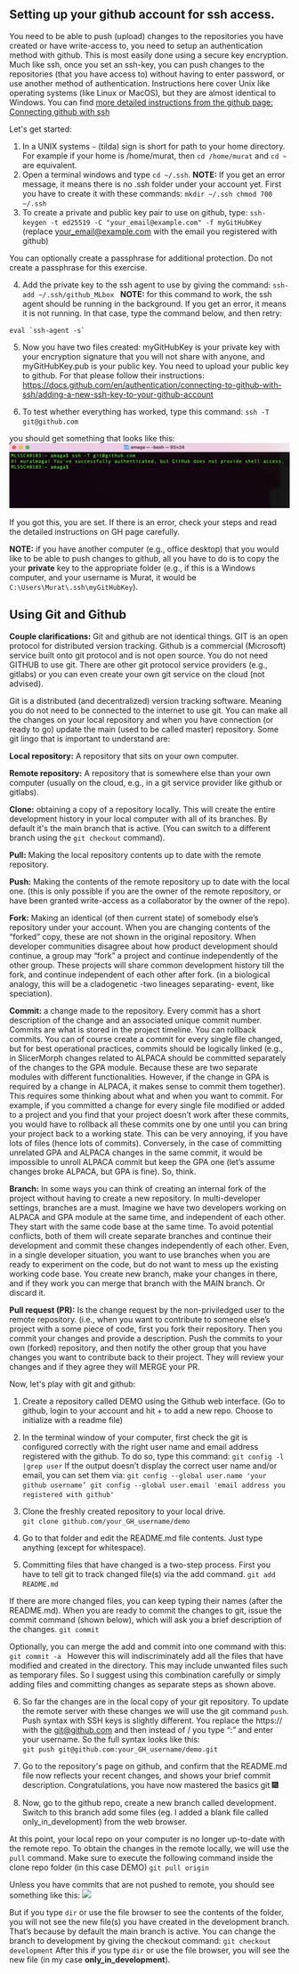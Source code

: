 ## Setting up your github account for ssh access.
You need to be able to push (upload) changes to the repositories you have created or have write-access to, you need to setup an authentication method with github. This is most easily done using a secure key encryption. Much like ssh, once you set an ssh-key, you can push changes to the repositories (that you have access to) without having to enter password, or use another method of authentication. Instructions here cover Unix like operating systems (like Linux or MacOS), but they are almost identical to Windows. You can find [more detailed instructions from the github page: Connecting github with ssh](https://docs.github.com/en/authentication/connecting-to-github-with-ssh/checking-for-existing-ssh-keys)

Let's get started:

1. In a UNIX systems `~` (tilda) sign is short for path to your home directory. For example if your home is /home/murat, then `cd /home/murat` and `cd ~` are equivalent.
2. Open a terminal windows and type `cd ~/.ssh`. **NOTE:** If you get an error message, it means there is no .ssh folder under your account yet. First you have to create it with these commands:
`
mkdir ~/.ssh
chmod 700 ~/.ssh
` 
3. To create a private and public key pair to use on github, type:
`
ssh-keygen -t ed25519 -C "your_email@example.com" -f myGitHubKey
`
(replace your_email@example.com with the email you registered with github)

You can optionally create a passphrase for additional protection. Do not create a passphrase for this exercise. 

4. Add the private key to the ssh agent to use by giving the command: 
`ssh-add ~/.ssh/github_MLbox
`
**NOTE:** for this command to work, the ssh agent should be running in the background. If you get an error, it means it is not running. In that case, type the command below, and then retry:
```
eval `ssh-agent -s`
```

5. Now you have two files created: myGitHubKey is your private key with your encryption signature that you will not share with anyone, and myGitHubKey.pub is your public key. You need to upload your public key to github. For that please follow their instructions:  https://docs.github.com/en/authentication/connecting-to-github-with-ssh/adding-a-new-ssh-key-to-your-github-account

6. To test whether everything has worked, type this command:
`ssh -T git@github.com`

you should get something that looks like this:
<img src="gh1.png">

If you got this, you are set. If there is an error, check your steps and read the detailed instructions on GH page carefully.

**NOTE:** if you have another computer (e.g., office desktop) that you would like to be able to push changes to github, all you have to do is to copy the your **private** key to the appropriate folder (e.g., if this is a Windows computer, and your username is Murat, it would be `C:\Users\Murat\.ssh\myGitHubKey`). 

## Using Git and Github

**Couple clarifications:** Git and github are not identical things. GIT is an open protocol for distributed version tracking. Github is a commercial (Microsoft) service built onto git protocol and is not open source.  You do not need GITHUB to use git. There are other git protocol service providers (e.g., gitlabs) or you can even create your own git service on the cloud (not advised).  

Git is a distributed (and decentralized) version tracking software. Meaning you do not need to be connected to the internet to use git. You can make all the changes on your local repository and when you have connection (or ready to go) update the main (used to be called master) repository. Some git lingo that is important to understand are: 

**Local repository:** A repository that sits on your own computer. 

**Remote repository:** A repository that is somewhere else than your own computer (usually on the cloud, e.g., in a git service provider like github or gitlabs). 

**Clone:** obtaining a copy of a repository locally. This will create the entire development history in your local computer with all of its branches. By default it's the main branch that is active. (You can switch to a different branch using the `git checkout` command). 

**Pull:** Making the local repository contents up to date with the remote repository. 

**Push:** Making the contents of the remote repository up to date with the local one. (this is only possible if you are the owner of the remote repository, or have been granted write-access as a collaborator by the owner of the repo). 

**Fork:** Making an identical (of then current state) of somebody else’s repository under your account. When you are changing contents of the “forked” copy, these are not shown in the original repository. When developer communities disagree about how product development should continue, a group may “fork” a project and continue independently of the other group. These projects will share common development history till the fork, and continue independent of each other after fork. (in a biological analogy, this will be a cladogenetic -two lineages separating- event, like speciation). 

**Commit:** a change made to the repository. Every commit has a short description of the change and an associated unique commit number. Commits are what is stored in the project timeline. You can rollback commits. You can of course create a commit for every single file changed, but for best operational practices, commits should be logically linked (e.g., in SlicerMorph changes related to ALPACA should be committed separately of the changes to the GPA module. Because these are two separate modules with different functionalities. However, if the change in GPA is required by a change in ALPACA, it makes sense to commit them together). This requires some thinking about what and when you want to commit. For example, if you committed a change for every single file modified or added to a project and you find that your project doesn’t work after these commits, you would have to rollback all these commits one by one until you can bring your project back to a working state. This can be very annoying, if you have lots of files (hence lots of commits). Conversely, in the case of committing unrelated GPA and ALPACA changes in the same commit, it would be impossible to unroll ALPACA commit but keep the GPA one (let’s assume changes broke ALPACA, but GPA is fine). So, think.  

**Branch:**  In some ways you can think of creating an internal fork of the project without having to create a new repository. In multi-developer settings, branches are a must. Imagine we have two developers working on ALPACA and GPA module at the same time, and independent of each other. They start with the same code base at the same time. To avoid potential conflicts, both of them will create separate branches and continue their development and commit these changes independently of each other. Even, in a single developer situation, you want to use branches when you are ready to experiment on the code, but do not want to mess up the existing working code base. You create new branch, make your changes in there, and if they work you can merge that branch with the MAIN branch. Or discard it. 

**Pull request (PR):** Is the change request by the non-priviledged user to the remote repository. (i.e., when you want to contribute to someone else’s project with a some piece of code, first you fork their repository. Then you commit your changes and provide a description. Push the commits to your own (forked) repository, and then notify the other group that you have changes you want to contribute back to their project. They will review your changes and if they agree they will MERGE your PR.  


Now, let's play with git and github:



1. Create a repository called DEMO using the Github web interface. (Go to github, login to your account and hit + to add a new repo. Choose to initialize with a readme file)
2. In the terminal window of your computer, first check the git is configured correctly with the right user name and email address registered with the github. To do so, type this command:
`
git config -l |grep user
`
If the output doesn’t display the correct user name and/or email, you can set them via:
`
git config --global user.name 'your github username’
git config --global user.email 'email address you registered with github'
`
3. Clone the freshly created repository to your local drive.  
`
git clone github.com/your_GH_username/demo
`

4. Go to that folder and edit the README.md file contents. Just type anything (except for whitespace).
 
5. Committing files that have changed is a two-step process. First you have to tell git to track changed file(s) via the add command. 
`
git add README.md
`

If there are more changed files, you can keep typing their names (after the README.md). When you are ready to commit the changes to git, issue the commit command (shown below), which will ask you a brief description of the changes. 
`
git commit
`

Optionally, you can merge the add and commit into one command with this: 
`
git commit -a 
`
However this will indiscriminately add all the files that have modified and created in  the directory. This may include unwanted files such as temporary files. So I suggest using this combination carefully or simply adding files and committing changes as separate steps as shown above.

 
6. So far the changes are in the local copy of your git repository. To update the remote server with these changes we will use the git command `push`. Push syntax with SSH keys is slightly different. You replace the https:// with the git@github.com and then instead of / you type “:” and enter your username. So the full syntax looks like this:  
`
git push git@github.com:your_GH_username/demo.git
`

7. Go to the repository's page on github, and confirm that the README.md file now reflects your recent changes, and shows your brief commit description. 
Congratulations, you have now mastered the basics git :fireworks: 


8. Now, go to the github repo, create a new branch called development. Switch to this branch add some files (eg. I added a blank file called only_in_development) from the web browser.

At this point, your local repo on your computer is no longer up-to-date with the remote repo. To obtain the changes in the remote locally, we will use the `pull` command. Make sure to execute the following command inside the clone repo folder (in this case DEMO) 
`
git pull origin 
`

Unless you have commits that are not pushed to remote, you should see something like this:
<img src="GH2.png">

But if you type `dir` or use the file browser to see the contents of the folder, you will not see the new file(s) you have created in the development branch. That’s because by default the main branch is active. You can change the branch to development by giving the checkout command:
`
git checkout development
`
After this if you type `dir` or use the file browser, you will see the new file (in my case **only_in_development**). 



